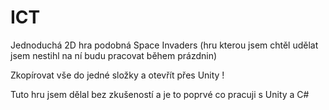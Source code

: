 # ICT
 Jednoduchá 2D hra podobná Space Invaders (hru kterou jsem chtěl udělat jsem nestihl na ní budu pracovat během prázdnin) 
 
 Zkopírovat vše do jedné složky a otevřít přes Unity !
 
 Tuto hru jsem dělal bez zkušeností a je to poprvé co pracuji s Unity a C#
 

 

